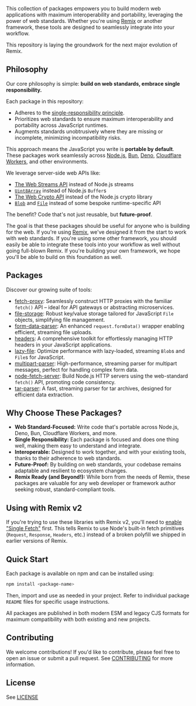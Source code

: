This collection of packages empowers you to build modern web applications with maximum interoperability and portability, leveraging the power of web standards. Whether you're using [Remix](https://remix.run) or another framework, these tools are designed to seamlessly integrate into your workflow.

This repository is laying the groundwork for the next major evolution of Remix.

## Philosophy

Our core philosophy is simple: **build on web standards, embrace single responsibility.**

Each package in this repository:
- Adheres to the [single-responsibility principle](https://en.wikipedia.org/wiki/Single-responsibility_principle).
- Prioritizes web standards to ensure maximum interoperability and portability across JavaScript runtimes.
- Augments standards unobtrusively where they are missing or incomplete, minimizing incompatibility risks.

This approach means the JavaScript you write is **portable by default**. These packages work seamlessly across [Node.js](https://nodejs.org/), [Bun](https://bun.sh/), [Deno](https://deno.com/), [Cloudflare Workers](https://workers.cloudflare.com/), and other environments.

We leverage server-side web APIs like:

- [The Web Streams API](https://developer.mozilla.org/en-US/docs/Web/API/Streams_API) instead of Node.js streams
- [`Uint8Array`](https://developer.mozilla.org/en-US/docs/Web/JavaScript/Reference/Global_Objects/Uint8Array) instead of Node.js `Buffer`s
- [The Web Crypto API](https://developer.mozilla.org/en-US/docs/Web/API/Web_Crypto_API) instead of the Node.js crypto library
- [`Blob`](https://developer.mozilla.org/en-US/docs/Web/API/Blob) and [`File`](https://developer.mozilla.org/en-US/docs/Web/API/File) instead of some bespoke runtime-specific API

The benefit? Code that's not just reusable, but **future-proof**.

The goal is that these packages should be useful for anyone who is building for the web. If you're using [Remix](https://remix.run), we've designed it from the start to work with web standards. If you're using some other framework, you should easily be able to integrate these tools into your workflow as well without going full-blown Remix. If you're building your own framework, we hope you'll be able to build on this foundation as well.

## Packages

Discover our growing suite of tools:

- [fetch-proxy](packages/fetch-proxy): Seamlessly construct HTTP proxies with the familiar `fetch()` API – ideal for API gateways or abstracting microservices.
- [file-storage](packages/file-storage): Robust key/value storage tailored for JavaScript `File` objects, simplifying file management.
- [form-data-parser](packages/form-data-parser): An enhanced `request.formData()` wrapper enabling efficient, streaming file uploads.
- [headers](packages/headers): A comprehensive toolkit for effortlessly managing HTTP headers in your JavaScript applications.
- [lazy-file](packages/lazy-file): Optimize performance with lazy-loaded, streaming `Blob`s and `File`s for JavaScript.
- [multipart-parser](packages/multipart-parser): High-performance, streaming parser for multipart messages, perfect for handling complex form data.
- [node-fetch-server](packages/node-fetch-server): Build Node.js HTTP servers using the web-standard `fetch()` API, promoting code consistency.
- [tar-parser](packages/tar-parser): A fast, streaming parser for tar archives, designed for efficient data extraction.

## Why Choose These Packages?

- **Web Standard-Focused:** Write code that's portable across Node.js, Deno, Bun, Cloudflare Workers, and more.
- **Single Responsibility:** Each package is focused and does one thing well, making them easy to understand and integrate.
- **Interoperable:** Designed to work together, and with your existing tools, thanks to their adherence to web standards.
- **Future-Proof:** By building on web standards, your codebase remains adaptable and resilient to ecosystem changes.
- **Remix Ready (and Beyond!):** While born from the needs of Remix, these packages are valuable for any web developer or framework author seeking robust, standard-compliant tools.

## Using with Remix v2

If you're trying to use these libraries with Remix v2, you'll need to [enable "Single Fetch"](https://remix.run/docs/en/main/guides/single-fetch#enabling-single-fetch) first. This tells Remix to use Node's built-in fetch primitives (`Request`, `Response`, `Headers`, etc.) instead of a broken polyfill we shipped in earlier versions of Remix.

## Quick Start

Each package is available on npm and can be installed using:

```bash
npm install <package-name>
```

Then, import and use as needed in your project. Refer to individual package `README` files for specific usage instructions.

All packages are published in both modern ESM and legacy CJS formats for maximum compatibility with both existing and new projects.

## Contributing

We welcome contributions! If you'd like to contribute, please feel free to open an issue or submit a pull request. See [CONTRIBUTING](https://github.com/mjackson/remix-the-web/blob/main/CONTRIBUTING.md) for more information.

## License

See [LICENSE](https://github.com/mjackson/remix-the-web/blob/main/LICENSE)
